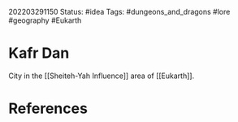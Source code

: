 202203291150
Status: #idea
Tags: #dungeons_and_dragons #lore #geography #Eukarth 

# Kafr Dan
City in the [[Sheiteh-Yah Influence]] area of [[Eukarth]].


# References

